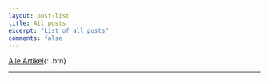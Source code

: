 ```yaml
---
layout: post-list
title: All posts
excerpt: "List of all posts"
comments: false
---
```

[Alle Artikel](/posts/de/){: .btn}

----------------


